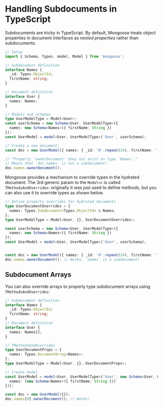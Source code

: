 # Handling Subdocuments in TypeScript

Subdocuments are tricky in TypeScript.
By default, Mongoose treats object properties in document interfaces as _nested properties_ rather than subdocuments.

```ts
// Setup
import { Schema, Types, model, Model } from 'mongoose';

// Subdocument definition
interface Names {
  _id: Types.ObjectId;
  firstName: string;
}

// Document definition
interface User {
  names: Names;
}

// Models and schemas
type UserModelType = Model<User>;
const userSchema = new Schema<User, UserModelType>({
  names: new Schema<Names>({ firstName: String })
});
const UserModel = model<User, UserModelType>('User', userSchema);

// Create a new document:
const doc = new UserModel({ names: { _id: '0'.repeat(24), firstName: 'foo' } });

// "Property 'ownerDocument' does not exist on type 'Names'."
// Means that `doc.names` is not a subdocument!
doc.names.ownerDocument();
```

Mongoose provides a mechanism to override types in the hydrated document.
The 3rd generic param to the `Model<>` is called `TMethodsAndOverrides`: originally it was just used to define methods, but you can also use it to override types as shown below.

```ts
// Define property overrides for hydrated documents
type UserDocumentOverrides = {
  names: Types.Subdocument<Types.ObjectId> & Names;
};
type UserModelType = Model<User, {}, UserDocumentOverrides>;

const userSchema = new Schema<User, UserModelType>({
  names: new Schema<Names>({ firstName: String })
});
const UserModel = model<User, UserModelType>('User', userSchema);


const doc = new UserModel({ names: { _id: '0'.repeat(24), firstName: 'foo' } });
doc.names.ownerDocument(); // Works, `names` is a subdocument!
```

## Subdocument Arrays

You can also override arrays to properly type subdocument arrays using `TMethodsAndOverrides`:

```ts
// Subdocument definition
interface Names {
  _id: Types.ObjectId;
  firstName: string;
}
// Document definition
interface User {
  names: Names[];
}

// TMethodsAndOverrides
type UserDocumentProps = {
  names: Types.DocumentArray<Names>;
};
type UserModelType = Model<User, {}, UserDocumentProps>;

// Create model
const UserModel = model<User, UserModelType>('User', new Schema<User, UserModelType>({
  names: [new Schema<Names>({ firstName: String })]
}));

const doc = new UserModel({});
doc.names[0].ownerDocument(); // Works!
```
